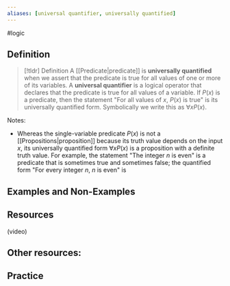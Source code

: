 ```yaml
---
aliases: [universal quantifier, universally quantified]
--- 
```


#logic
## Definition 

> [!tldr] Definition
> A [[Predicate|predicate]] is **universally quantified** when we assert that the predicate is true for all values of one or more of its variables. A **universal quantifier** is a logical operator that declares that the predicate is true for all values of a variable. If $P(x)$ is a predicate, then the statement "For all values of $x$, $P(x)$ is true" is its universally quantified form. Symbolically we write this as $\forall x P(x)$. 

Notes: 
- Whereas the single-variable predicate $P(x)$ is not a [[Propositions|proposition]] because its truth value depends on the input $x$, its universally quantified form $\forall x P(x)$ is a proposition with a definite truth value. For example, the statement "The integer $n$ is even" is a predicate that is sometimes true and sometimes false; the quantified form "For every integer $n$, $n$ is even" is 

## Examples and Non-Examples

## Resources 

(video)

Other resources: 
- 

## Practice 
